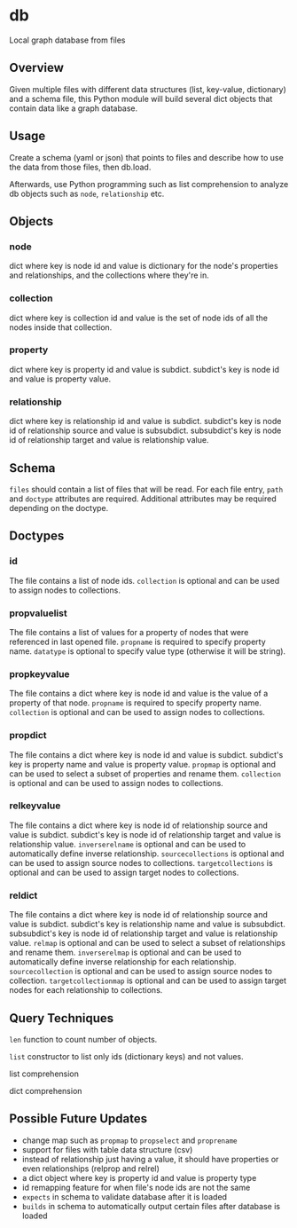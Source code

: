 # db
Local graph database from files

## Overview

Given multiple files with different data structures (list, key-value, dictionary) and a schema file, this Python module will build several dict objects that contain data like a graph database.

## Usage

Create a schema (yaml or json) that points to files and describe how to use the data from those files, then db.load.

Afterwards, use Python programming such as list comprehension to analyze db objects such as `node`, `relationship` etc.

## Objects

### node

dict where key is node id and value is dictionary for the node's properties and relationships, and the collections where they're in.

### collection

dict where key is collection id and value is the set of node ids of all the nodes inside that collection.

### property

dict where key is property id and value is subdict. subdict's key is node id and value is property value.

### relationship

dict where key is relationship id and value is subdict. subdict's key is node id of relationship source and value is subsubdict. subsubdict's key is node id of relationship target and value is relationship value.

## Schema

`files` should contain a list of files that will be read. For each file entry, `path` and `doctype` attributes are required. Additional attributes may be required depending on the doctype.

## Doctypes

### id

The file contains a list of node ids. `collection` is optional and can be used to assign nodes to collections.

### propvaluelist

The file contains a list of values for a property of nodes that were referenced in last opened file. `propname` is required to specify property name. `datatype` is optional to specify value type (otherwise it will be string).

### propkeyvalue

The file contains a dict where key is node id and value is the value of a property of that node. `propname` is required to specify property name. `collection` is optional and can be used to assign nodes to collections.

### propdict

The file contains a dict where key is node id and value is subdict. subdict's key is property name and value is property value. `propmap` is optional and can be used to select a subset of properties and rename them. `collection` is optional and can be used to assign nodes to collections.

### relkeyvalue

The file contains a dict where key is node id of relationship source and value is subdict. subdict's key is node id of relationship target and value is relationship value. `inverserelname` is optional and can be used to automatically define inverse relationship. `sourcecollections` is optional and can be used to assign source nodes to collections. `targetcollections` is optional and can be used to assign target nodes to collections.

### reldict

The file contains a dict where key is node id of relationship source and value is subdict. subdict's key is relationship name and value is subsubdict. subsubdict's key is node id of relationship target and value is relationship value. `relmap` is optional and can be used to select a subset of relationships and rename them. `inverserelmap` is optional and can be used to automatically define inverse relationship for each relationship. `sourcecollection` is optional and can be used to assign source nodes to collection. `targetcollectionmap` is optional and can be used to assign target nodes for each relationship to collections.

## Query Techniques

`len` function to count number of objects.

`list` constructor to list only ids (dictionary keys) and not values.

list comprehension

dict comprehension

## Possible Future Updates

- change map such as `propmap` to `propselect` and `proprename`
- support for files with table data structure (csv)
- instead of relationship just having a value, it should have properties or even relationships (relprop and relrel)
- a dict object where key is property id and value is property type
- id remapping feature for when file's node ids are not the same
- `expects` in schema to validate database after it is loaded
- `builds` in schema to automatically output certain files after database is loaded
